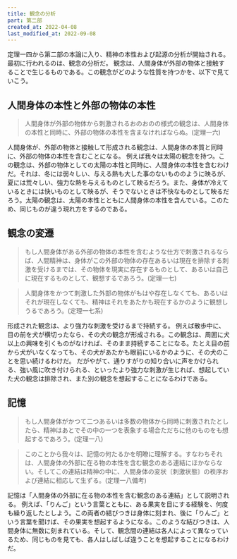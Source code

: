 ```yaml
---
title: 観念の分析
part: 第二部
created_at: 2022-04-08
last_modified_at: 2022-09-08
---
```


定理一四から第二部の本論に入り、精神の本性および起源の分析が開始される。最初に行われるのは、観念の分析だ。
観念は、人間身体が外部の物体と接触することで生じるものである。この観念がどのような性質を持つかを、以下で見ていこう。

## 人間身体の本性と外部の物体の本性

>人間身体が外部の物体から刺激されるおのおのの様式の観念は、人間身体の本性と同時に、外部の物体の本性を含まなければならぬ。(定理一六)

人間身体が、外部の物体と接触して形成される観念は、人間身体の本質と同時に、外部の物体の本性を含むことになる。
例えば我々は太陽の観念を持つ。この観念は、外部の物体としての太陽の本性と同時に、人間身体の本性を含むわけだ。それは、冬には弱々しい、与える熱も大した事のないもののように映るが、夏には荒々しい、強力な熱を与えるものとして映るだろう。また、身体が冷えているときには快いものとして映るが、そうでないときは不快なものとして映るだろう。太陽の観念は、太陽の本性とともに人間身体の本性を含んでいる。このため、同じものが違う現れ方をするのである。

## 観念の変遷

>もし人間身体がある外部の物体の本性を含むような仕方で刺激されるならば、人間精神は、身体がこの外部の物体の存在あるいは現在を排除する刺激を受けるまでは、その物体を現実に存在するものとして、あるいは自己に現在するものとして、観想するであろう。(定理一七)

>人間身体をかつて刺激した外部の物体がもはや存在しなくても、あるいはそれが現在しなくても、精神はそれをあたかも現在するかのように観想しうるであろう。(定理一七系)

形成された観念は、より強力な刺激を受けるまで持続する。
例えば散歩中に、目の前を犬が横切ったなら、その犬の観念が形成される。この観念は、周囲に犬以上の興味を引くものがなければ、そのまま持続することになる。たとえ目の前から犬がいなくなっても、その犬があたかも眼前にいるかのように、その犬のことを思い続けるわけだ。
だがやがて、通りすがりの知り合いに声をかけられる、強い風に吹き付けられる、といったより強力な刺激が生じれば、想起していた犬の観念は排除され、また別の観念を想起することになるわけである。

## 記憶

>もし人間身体がかつて二つあるいは多数の物体から同時に刺激されたとしたら、精神はあとでその中の一つを表象する場合ただちに他のものをも想起するであろう。(定理一八)

>このことから我々は、記憶の何たるかを明瞭に理解する。すなわちそれは、人間身体の外部に在る物の本性を含む観念のある連結にほかならない。そしてこの連結は精神の中に、人間身体の変状〔刺激状態〕の秩序および連結に相応して生ずる。(定理一八備考)

記憶は「人間身体の外部に在る物の本性を含む観念のある連結」として説明される。
例えば、「りんご」という言葉とともに、ある果実を目にする経験を、何度も繰り返したとしよう。この両者の結びつきは身体に刻まれ、後に「りんご」という言葉を聞けば、その果実を想起するようになる。このような結びつきは、人間身体に無数に刻まれている。そして、観念間の連結は各人によって異なっているため、同じものを見ても、各人はしばしば違うことを想起することになるわけだ。
